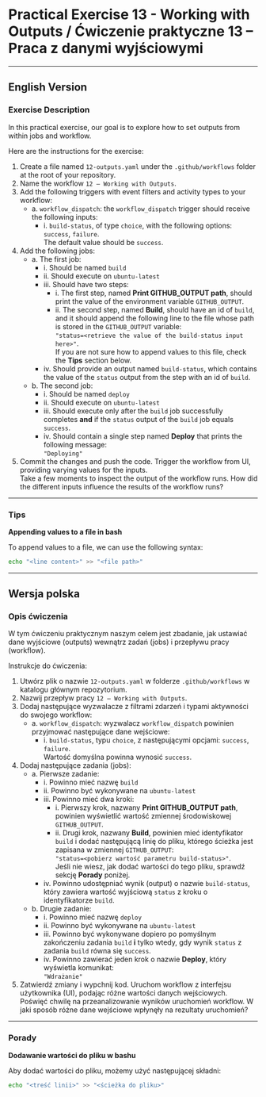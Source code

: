 
# Practical Exercise 13 - Working with Outputs / Ćwiczenie praktyczne 13 – Praca z danymi wyjściowymi

---

## **English Version**

### Exercise Description

In this practical exercise, our goal is to explore how to set outputs from within jobs and workflow.

Here are the instructions for the exercise:

1. Create a file named `12-outputs.yaml` under the `.github/workflows` folder at the root of your repository.
2. Name the workflow `12 – Working with Outputs`.
3. Add the following triggers with event filters and activity types to your workflow:
   - a. `workflow_dispatch`: the `workflow_dispatch` trigger should receive the following inputs:
     - i. `build-status`, of type `choice`, with the following options: `success`, `failure`.  
         The default value should be `success`.
4. Add the following jobs:  
   - a. The first job:  
     - i. Should be named `build`  
     - ii. Should execute on `ubuntu-latest`  
     - iii. Should have two steps:  
       -  i. The first step, named **Print GITHUB_OUTPUT path**, should print the value of the environment variable `GITHUB_OUTPUT`.  
       -  ii. The second step, named **Build**, should have an id of `build`, and it should append the following line to the file whose path is stored in the `GITHUB_OUTPUT` variable:  
         `"status=<retrieve the value of the build-status input here>"`.  
         If you are not sure how to append values to this file, check the **Tips** section below.  
     - iv. Should provide an output named `build-status`, which contains the value of the `status` output from the step with an id of `build`.  
   - b. The second job:  
     - i. Should be named `deploy`  
     - ii. Should execute on `ubuntu-latest`  
     - iii. Should execute only after the `build` job successfully completes **and** if the `status` output of the `build` job equals `success`.  
     - iv. Should contain a single step named **Deploy** that prints the following message:  
         `"Deploying"`
5. Commit the changes and push the code. Trigger the workflow from UI, providing varying values for the inputs.  
   Take a few moments to inspect the output of the workflow runs. How did the different inputs influence the results of the workflow runs?

---

### Tips

**Appending values to a file in bash**

To append values to a file, we can use the following syntax:  
```bash
echo "<line content>" >> "<file path>"
```

---

## **Wersja polska**

### Opis ćwiczenia

W tym ćwiczeniu praktycznym naszym celem jest zbadanie, jak ustawiać dane wyjściowe (outputs) wewnątrz zadań (jobs) i przepływu pracy (workflow).

Instrukcje do ćwiczenia:

1. Utwórz plik o nazwie `12-outputs.yaml` w folderze `.github/workflows` w katalogu głównym repozytorium.
2. Nazwij przepływ pracy `12 – Working with Outputs`.
3. Dodaj następujące wyzwalacze z filtrami zdarzeń i typami aktywności do swojego workflow:
   - a. `workflow_dispatch`: wyzwalacz `workflow_dispatch` powinien przyjmować następujące dane wejściowe:  
     - i. `build-status`, typu `choice`, z następującymi opcjami: `success`, `failure`.  
         Wartość domyślna powinna wynosić `success`.
4. Dodaj następujące zadania (jobs):  
   - a. Pierwsze zadanie:  
     - i. Powinno mieć nazwę `build`  
     - ii. Powinno być wykonywane na `ubuntu-latest`  
     - iii. Powinno mieć dwa kroki:  
       -  i. Pierwszy krok, nazwany **Print GITHUB_OUTPUT path**, powinien wyświetlić wartość zmiennej środowiskowej `GITHUB_OUTPUT`.  
       -  ii. Drugi krok, nazwany **Build**, powinien mieć identyfikator `build` i dodać następującą linię do pliku, którego ścieżka jest zapisana w zmiennej `GITHUB_OUTPUT`:  
         `"status=<pobierz wartość parametru build-status>"`.  
         Jeśli nie wiesz, jak dodać wartości do tego pliku, sprawdź sekcję **Porady** poniżej.  
     - iv. Powinno udostępniać wynik (output) o nazwie `build-status`, który zawiera wartość wyjściową `status` z kroku o identyfikatorze `build`.  
   - b. Drugie zadanie:  
     - i. Powinno mieć nazwę `deploy`  
     - ii. Powinno być wykonywane na `ubuntu-latest`  
     - iii. Powinno być wykonywane dopiero po pomyślnym zakończeniu zadania `build` **i** tylko wtedy, gdy wynik `status` z zadania `build` równa się `success`.  
     - iv. Powinno zawierać jeden krok o nazwie **Deploy**, który wyświetla komunikat:  
         `"Wdrażanie"`
5. Zatwierdź zmiany i wypchnij kod. Uruchom workflow z interfejsu użytkownika (UI), podając różne wartości danych wejściowych.  
   Poświęć chwilę na przeanalizowanie wyników uruchomień workflow. W jaki sposób różne dane wejściowe wpłynęły na rezultaty uruchomień?

---

### Porady

**Dodawanie wartości do pliku w bashu**

Aby dodać wartości do pliku, możemy użyć następującej składni:  
```bash
echo "<treść linii>" >> "<ścieżka do pliku>"
```
